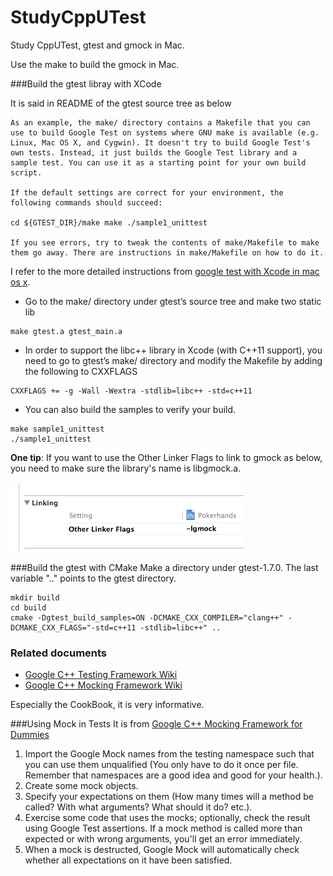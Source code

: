 StudyCppUTest
=============

Study CppUTest, gtest and gmock in Mac.

Use the make to build the gmock in Mac.

###Build the gtest libray with XCode
  
It is said in README of the gtest source tree as below

```
As an example, the make/ directory contains a Makefile that you can use to build Google Test on systems where GNU make is available (e.g. Linux, Mac OS X, and Cygwin). It doesn't try to build Google Test's own tests. Instead, it just builds the Google Test library and a sample test. You can use it as a starting point for your own build script.

If the default settings are correct for your environment, the following commands should succeed:

cd ${GTEST_DIR}/make make ./sample1_unittest

If you see errors, try to tweak the contents of make/Makefile to make them go away. There are instructions in make/Makefile on how to do it.
```

I refer to the more detailed instructions from [google test with Xcode in mac os x](http://dennycd.me/google-test-xcode-mac-osx).

- Go to the make/ directory under gtest’s source tree and make two static lib

```
make gtest.a gtest_main.a
```

- In order to support the libc++ library in Xcode (with C++11 support), you need to go to gtest’s make/ directory and modify the Makefile by adding the following to CXXFLAGS

```
CXXFLAGS += -g -Wall -Wextra -stdlib=libc++ -std=c++11
```
- You can also build the samples to verify your build.

```
make sample1_unittest
./sample1_unittest
```

**One tip**: If you want to use the Other Linker Flags to link to gmock as below, you need to make sure the library's name is libgmock.a.

![](flags.png)  

###Build the gtest with CMake
Make a directory under gtest-1.7.0. The last variable ".." points to the gtest directory.

```
mkdir build
cd build
cmake -Dgtest_build_samples=ON -DCMAKE_CXX_COMPILER="clang++" -DCMAKE_CXX_FLAGS="-std=c++11 -stdlib=libc++" ..
```

### Related documents
- [Google C++ Testing Framework Wiki](https://code.google.com/p/googletest/w/list)
- [Google C++ Mocking Framework Wiki](https://code.google.com/p/googlemock/w/list)  

Especially the CookBook, it is very informative.

###Using Mock in Tests
It is from [Google C++ Mocking Framework for Dummies](https://code.google.com/p/googlemock/wiki/V1_7_ForDummies#Using_Mocks_in_Tests) 

1. Import the Google Mock names from the testing namespace such that you can use them unqualified (You only have to do it once per file. Remember that namespaces are a good idea and good for your health.).
2. Create some mock objects.
3. Specify your expectations on them (How many times will a method be called? With what arguments? What should it do? etc.).
4. Exercise some code that uses the mocks; optionally, check the result using Google Test assertions. If a mock method is called more than expected or with wrong arguments, you'll get an error immediately.
5. When a mock is destructed, Google Mock will automatically check whether all expectations on it have been satisfied.


